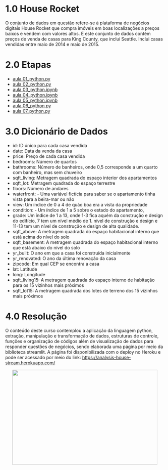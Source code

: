 # 1.0 House Rocket

O conjunto de dados em questão refere-se à plataforma de negócios digitais House Rocket que compra imóveis em boas localizações a preços baixos e vendem com valores altos.
E este conjunto de dados contém preços de venda de casas para King County, que inclui Seattle. Inclui casas vendidas entre maio de 2014 e maio de 2015.

# 2.0 Etapas 

- [aula 01_python.py](https://github.com/valferreiraalv/house_rocket/blob/main/notebooks/aula01_python.py)
- [aula 02_python.py](https://github.com/valferreiraalv/house_rocket/blob/main/notebooks/aula02_python.py)
- [aula 03_python.ipynb](https://github.com/valferreiraalv/house_rocket/blob/main/notebooks/aula03_python.ipynb)
- [aula 04_python.ipynb](https://github.com/valferreiraalv/house_rocket/blob/main/notebooks/aula04_python.ipynb)
- [aula 05_python.ipynb](https://github.com/valferreiraalv/house_rocket/blob/main/notebooks/aula05_python.ipynb)
- [aula 06_python.py](https://github.com/valferreiraalv/house_rocket/blob/main/notebooks/aula06_python.py)
- [aula 07_python.py](https://github.com/valferreiraalv/house_rocket/blob/main/notebooks/aula07_python.py)

# 3.0 Dicionário de Dados 

- id: ID único para cada casa vendida
- date: Data da venda da casa
- price: Preço de cada casa vendida
- bedrooms: Número de quartos
- bathrooms: Número de banheiros, onde 0,5 corresponde a um quarto com banheiro, mas sem chuveiro
- sqft_living: Metragem quadrada do espaço interior dos apartamentos
- sqft_lot: Metragem quadrada do espaço terrestre
- floors: Número de andares
- waterfront: - Uma variável fictícia para saber se o apartamento tinha vista para a beira-mar ou não
- view: Um índice de 0 a 4 de quão boa era a vista da propriedade
- condition: - Um índice de 1 a 5 sobre o estado do apartamento,
- grade: Um índice de 1 a 13, onde 1-3 fica aquém da construção e design do edifício, 7 tem um nível médio de 1. nível de construção e design e 11-13 tem um nível de construção e design de alta qualidade.
- sqft_above: A metragem quadrada do espaço habitacional interno que está acima do nível do solo
- sqft_basement: A metragem quadrada do espaço habitacional interno que está abaixo do nível do solo
- yr_built: O ano em que a casa foi construída inicialmente
- yr_renovated: O ano da última renovação da casa
- zipcode: Em qual CEP se encontra a casa
- lat: Latitude
- long: Longitude
- sqft_living15: A metragem quadrada do espaço interno de habitação para os 15 vizinhos mais próximos
- sqft_lot15: A metragem quadrada dos lotes de terreno dos 15 vizinhos mais próximos

# 4.0 Resolução 

O conteúdo deste curso contemplou a aplicação da linguagem python, extração, manipulação e transformação de dados, estruturas de controle, funções e organização de códigos além de visualização de dados para responder questões de negócios, sendo elaborada uma página por meio da biblioteca streamlit. A página foi disponibilizada com o deploy no Heroku e pode ser acessado por meio do link: https://analysis-house-stream.herokuapp.com/

<p align="center">
  <img width="460" height="300" src="src/assets/to_readme/app_dashboard_Streamlit.gif">
 </p>
